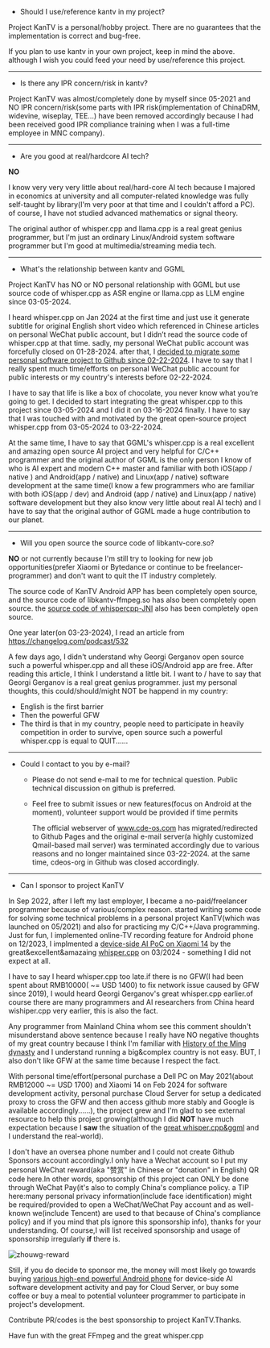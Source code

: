 
- Should I use/reference kantv in my project?

Project KanTV is a personal/hobby project. There are no guarantees that the implementation is correct and bug-free.

If you plan to use kantv in your own project, keep in mind the above. although I wish you could feed your need by use/reference this project.

<hr>

- Is there any IPR concern/risk in kantv?

Project KanTV was almost/completely done by myself since 05-2021 and NO IPR concern/risk(some parts with IPR risk(implementation of ChinaDRM, widevine, wiseplay, TEE...) have been removed accordingly because I had been received good IPR compliance training when I was a full-time employee in MNC company).

<hr>

- Are you good at real/hardcore AI tech?

<b>NO</b>

I know very very very little about real/hard-core AI tech because I majored in economics at university and all computer-related knowledge was fully self-taught by library(I'm very poor at that time and I couldn't afford a PC). of course, I have not studied advanced mathematics or signal theory.

The original author of whisper.cpp and llama.cpp is a real great genius programmer, but I'm just an ordinary Linux/Android system software programmer but I'm good at multimedia/streaming media tech.

<hr>

- What's the relationship between kantv and GGML

Project KanTV has NO or NO personal relationship with GGML but use source code of whisper.cpp as ASR engine or llama.cpp as LLM engine since 03-05-2024.

I heard whisper.cpp on Jan 2024 at the first time and just use it generate subtitle for original English short video which referenced in Chinese articles on personal WeChat public account, but I didn’t read the source code of whisper.cpp at that time. sadly, my personal WeChat public account was forcefully closed on 01-28-2024. after that, I [decided to migrate some personal software project to Github since 02-22-2024](https://github.com/zhouwg/kantv/blob/master/release/README.md#L122). I have to say that I really spent much time/efforts on personal WeChat public account for public interests or my country's interests before 02-22-2024.

I have to say that life is like a box of chocolate, you never know what you’re going to get. I decided to start integrating the great whisper.cpp to this project since 03-05-2024 and I did it on 03-16-2024 finally. I have to say that I was touched with and motivated by the great open-source project whisper.cpp from 03-05-2024 to 03-22-2024.

At the same time, I have to say that GGML's whisper.cpp is a real excellent and amazing open source AI project and very helpful for C/C++ programmer and the original author of GGML is the only person I know of who is AI expert and modern C++ master and familiar with both iOS(app / native ) and Android(app / native) and Linux(app / native) software development at the same time(I know a few programmers who are familiar with both iOS(app / dev) and Android (app / native) and Linux(app / native) software development but they also know very little about real AI tech) and I have to say that the original author of GGML made a huge contribution to our planet.


<hr>

- Will you open source the source code of libkantv-core.so?

<b>NO</b> or not currently because I'm still try to looking for new job opportunities(prefer Xiaomi or Bytedance or continue to be freelancer-programmer) and don't want to quit the IT industry completely.

The source code of KanTV Android APP has been completely open source, and the source code of libkantv-ffmpeg.so has also been completely open source. the <a href="https://github.com/zhouwg/kantv/issues/64">source code of whispercpp-JNI</a> also has been completely open source.


One year later(on 03-23-2024), I read an article from <a href="https://changelog.com/podcast/532">https://changelog.com/podcast/532</a>

A few days ago, I didn't understand why Georgi Gerganov open source such a powerful whisper.cpp and all these iOS/Android app are free. After reading this article, I think I understand a little bit. I want to / have to say that Georgi Gerganov is a real great genius programmer. just my personal thoughts, this could/should/might NOT be happend in my country:

<ul>
<li>
    English is the first barrier
</li>
<li>
    Then the powerful GFW
</li>
<li>
    The third is that in my country, people need to participate in heavily competition in order to survive, open source such a powerful whisper.cpp is equal to QUIT......

</li>
</ul>

<hr>


- Could I contact to you by e-mail?

  * Please do not send e-mail to me for technical question. Public technical discussion on github is preferred.

  * Feel free to submit issues or new features(focus on Android at the moment), volunteer support would be provided if time permits

    The official webserver of <a href="http://www.cde-os.com/">www.cde-os.com</a> has migrated/redirected to Github Pages and the original e-mail server(a highly customized Qmail-based mail server) was terminated accordingly due to various reasons and no longer maintained since 03-22-2024. at the same time, cdeos-org in Github was closed accordingly.

<hr>


- Can I sponsor to project KanTV

In Sep 2022, after I left my last employer, I became a no-paid/freelancer programmer because of various/complex reason. started writing some code for solving some technical problems in a personal project KanTV(which was launched on 05/2021) and also for practicing my C/C++/Java programming. Just for fun, I implemented online-TV recording feature for Android phone on 12/2023, I implmented a <a href="https://github.com/zhouwg/kantv/issues/64">device-side AI PoC on Xiaomi 14</a> by the great&excellent&amazaing <a href="https://github.com/ggerganov/whisper.cpp">whisper.cpp</a> on 03/2024 - something I did not expect at all.

I have to say I heard whisper.cpp too late.if there is no GFW(I had been spent about RMB10000( ~= USD 1400) to fix network issue caused by GFW since 2019), I would heard Georgi Gerganov's great whisper.cpp earlier.of course there are many programmers and AI researchers from China heard wishiper.cpp very earlier, this is also the fact.

Any programmer from Mainland China whom see this comment shouldn't misunderstand above sentence because I really have NO negative thoughts of my great country because I think I'm familiar with <a href="https://en.wikipedia.org/wiki/History_of_the_Ming_dynasty">History of the Ming dynasty</a> and I understand running a big&complex country is not easy. BUT, I also don't like GFW at the same time because I respect the fact.

With personal time/effort(personal purchase a Dell PC on May 2021(about RMB12000 ~= USD 1700) and Xiaomi 14 on Feb 2024 for software development activity, personal purchase Cloud Server for setup a dedicated proxy to cross the GFW and then access github more stably and Google is available accordingly......), the project grew and I'm glad to see external resource to help this project growing(although I did <b>NOT</b> have much expectation because I <b>saw</b> the situation of the <a href="https://github.com/ggerganov">great whisper.cpp&ggml</a> and I understand the real-world).

I don't have an oversea phone number and I could not create Github Sponsors account accordingly.I only have a Wechat account so I put my personal WeChat reward(aka "赞赏" in Chinese or "donation" in English) QR code here.In other words, sponsorship of this project can ONLY be done through WeChat Pay(it's also to comply China's compliance policy. a TIP here:many personal privacy information(include face identification) might be required/provided to open a WeChat/WeChat Pay account and as well-known we(include Tencent) are used to that because of China's compliance policy) and if you mind that pls ignore this sponsorship info), thanks for your understanding. Of course,I will list received sponsorship and usage of sponsorship irregularly <b>if</b> there is.

![zhouwg-reward](https://github.com/zhouwg/kantv/assets/6889919/7832ef0e-1091-4a82-8f3a-eb78afae500b)

Still, if you do decide to sponsor me, the money will most likely go towards buying [various high-end powerful Android phone](https://github.com/zhouwg/kantv/blob/master/docs/high-end-android-phone.md) for device-side AI software development activity and pay for Cloud Server, or buy some coffee or buy a meal to potential volunteer programmer to participate in project's development.

Contribute PR/codes is the best sponsorship to project KanTV.Thanks.


Have fun with the great FFmpeg and the great whisper.cpp
